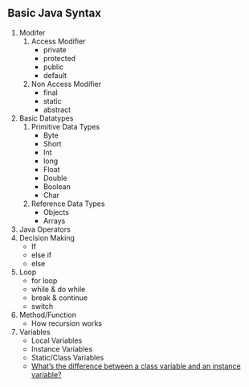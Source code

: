 ## Basic Java Syntax ##
1. Modifer
	1. Access Modifier 
		* private
		* protected 
		* public 
		* default 
	2. Non Access Modifier
		* final 
		* static
		* abstract 
2. Basic Datatypes
	1. Primitive Data Types
        * Byte
        * Short
        * Int
        * long
        * Float
        * Double
        * Boolean
        * Char
    2. Reference Data Types
    	* Objects
    	* Arrays
3. Java Operators 
4. Decision Making 
	* If
	* else if  
	* else
5. Loop
	* for loop
	* while & do while 
	* break & continue 
	* switch 
6. Method/Function 
	* How recursion works 
7. Variables
	* Local Variables 
	* Instance Variables 
	* Static/Class Variables 
	* [What’s the difference between a class variable and an instance variable?](http://www.programmerinterview.com/index.php/c-cplusplus/whats-the-difference-between-a-class-variable-and-an-instance-variable/)
